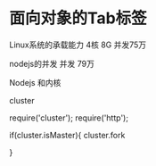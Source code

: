 # 面向对象的Tab标签


Linux系统的承载能力
4核 8G    并发75万


nodejs的并发   并发 79万

Nodejs 和内核

cluster


require('cluster');
require('http');

if(cluster.isMaster){
cluster.fork

}